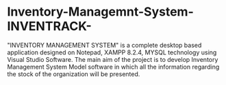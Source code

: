 # Inventory-Managemnt-System-INVENTRACK-
"INVENTORY MANAGEMENT SYSTEM" is a complete desktop based application designed on Notepad, XAMPP 8.2.4, MYSQL technology using Visual Studio Software. The main aim of the project is to develop Inventory Management System Model software in which all the information regarding the stock of the organization will be presented. 

